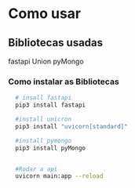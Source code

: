 # Como usar

## Bibliotecas usadas
fastapi
Union
pyMongo

### Como instalar as Bibliotecas
```sh
  # insall fastapi
  pip3 install fastapi

  #install unicron
  pip3 install "uvicorn[standard]"

  #install pymongo
  pip3 install pyMongo


  #Rodar a api
  uvicorn main:app --reload
````
